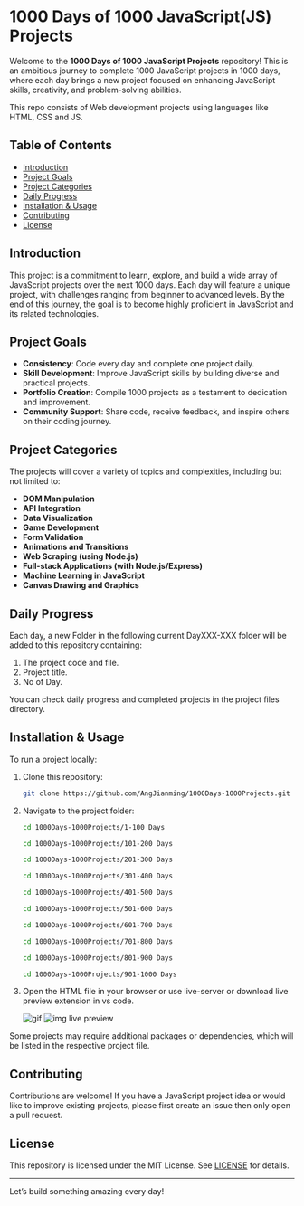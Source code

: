 # 1000 Days of 1000 JavaScript(JS) Projects

Welcome to the **1000 Days of 1000 JavaScript Projects** repository! This is an ambitious journey to complete 1000 JavaScript projects in 1000 days, where each day brings a new project focused on enhancing JavaScript skills, creativity, and problem-solving abilities.<br>

This repo consists of Web development projects using languages like HTML, CSS and JS.

## Table of Contents
- [Introduction](#introduction)
- [Project Goals](#project-goals)
- [Project Categories](#project-categories)
- [Daily Progress](#daily-progress)
- [Installation & Usage](#installation--usage)
- [Contributing](#contributing)
- [License](#license)

## Introduction
This project is a commitment to learn, explore, and build a wide array of JavaScript projects over the next 1000 days. Each day will feature a unique project, with challenges ranging from beginner to advanced levels. By the end of this journey, the goal is to become highly proficient in JavaScript and its related technologies.

## Project Goals
- **Consistency**: Code every day and complete one project daily.
- **Skill Development**: Improve JavaScript skills by building diverse and practical projects.
- **Portfolio Creation**: Compile 1000 projects as a testament to dedication and improvement.
- **Community Support**: Share code, receive feedback, and inspire others on their coding journey.

## Project Categories
The projects will cover a variety of topics and complexities, including but not limited to:
- **DOM Manipulation**
- **API Integration**
- **Data Visualization**
- **Game Development**
- **Form Validation**
- **Animations and Transitions**
- **Web Scraping (using Node.js)**
- **Full-stack Applications (with Node.js/Express)**
- **Machine Learning in JavaScript**
- **Canvas Drawing and Graphics**

## Daily Progress
Each day, a new Folder in the following current DayXXX-XXX folder will be added to this repository containing:
1. The project code and file.
2. Project title.
3. No of Day.

You can check daily progress and completed projects in the project files directory.

## Installation & Usage
To run a project locally:
1. Clone this repository:
    ```bash
    git clone https://github.com/AngJianming/1000Days-1000Projects.git
    ```
2. Navigate to the project folder:
    ```bash
    cd 1000Days-1000Projects/1-100 Days
    ```
    ```bash
    cd 1000Days-1000Projects/101-200 Days
    ```
    ```bash
    cd 1000Days-1000Projects/201-300 Days
    ```
    ```bash
    cd 1000Days-1000Projects/301-400 Days
    ```
    ```bash
    cd 1000Days-1000Projects/401-500 Days
    ```
    ```bash
    cd 1000Days-1000Projects/501-600 Days
    ```
    ```bash
    cd 1000Days-1000Projects/601-700 Days
    ```
    ```bash
    cd 1000Days-1000Projects/701-800 Days
    ```
    ```bash
    cd 1000Days-1000Projects/801-900 Days
    ```
    ```bash
    cd 1000Days-1000Projects/901-1000 Days
    ```
3. Open the HTML file in your browser or use live-server or download live preview extension in vs code.

   ![gif](https://i.sstatic.net/gznhM.gif) ![img live preview](https://codingcampus.net/wp-content/uploads/2022/06/How-to-Preview-your-Code-in-Visual-Studio-Code.png)

Some projects may require additional packages or dependencies, which will be listed in the respective project file.

## Contributing
Contributions are welcome! If you have a JavaScript project idea or would like to improve existing projects, please first create an issue then only open a pull request.

## License
This repository is licensed under the MIT License. See [LICENSE](./LICENSE) for details.

---

Let’s build something amazing every day!



